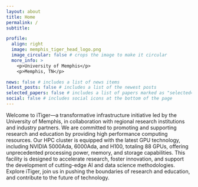 ```yaml
---
layout: about
title: Home
permalink: /
subtitle:

profile:
  align: right
  image: memphis_tiger_head_logo.png
  image_circular: false # crops the image to make it circular
  more_info: >
    <p>University of Memphis</p>
    <p>Memphis, TN</p>

news: false # includes a list of news items
latest_posts: false # includes a list of the newest posts
selected_papers: false # includes a list of papers marked as "selected={true}"
social: false # includes social icons at the bottom of the page
---
```


Welcome to iTiger—a transformative infrastructure initiative led by the University of Memphis, in collaboration with regional research institutions and
industry partners. We are committed to promoting and supporting research and education by providing high performance computing resources.
Our HPC cluster is equipped with the latest GPU technology, including
NVIDIA 5000Ada, 6000Ada, and H100, totaling 88 GPUs, offering unprecedented processing power, memory, and storage capabilities. This facility is
designed to accelerate research, foster innovation, and support the development
of cutting-edge AI and data science methodologies.
Explore iTiger, join us in pushing the boundaries of research and education,
and contribute to the future of technology.


